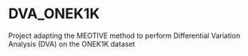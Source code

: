 # DVA_ONEK1K
Project adapting the MEOTIVE method to perform Differential Variation Analysis (DVA) on the ONEK1K dataset

